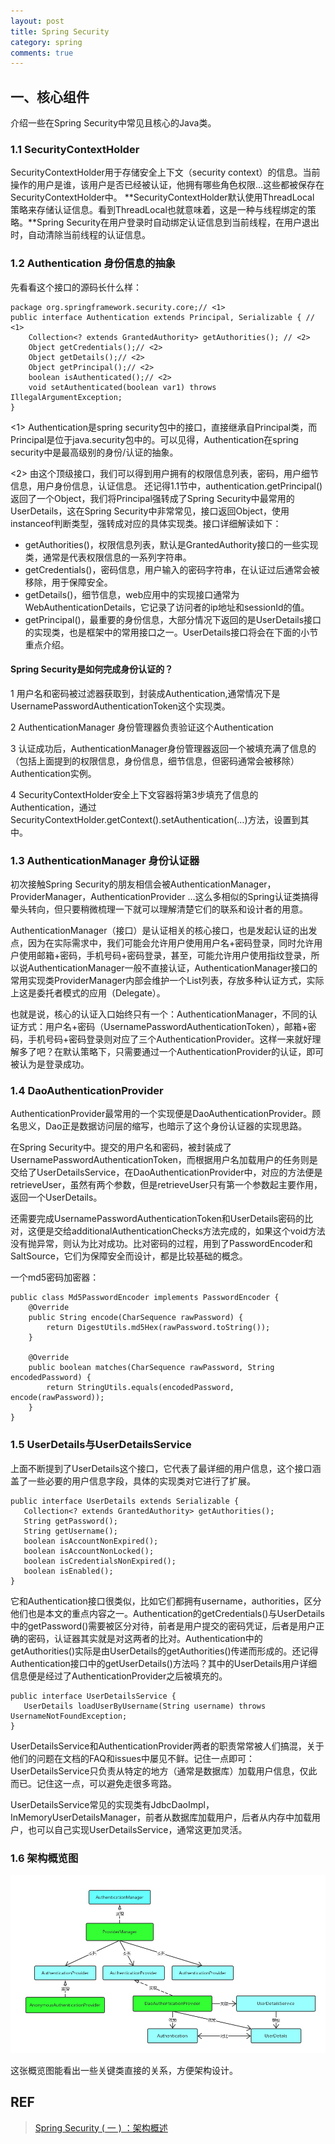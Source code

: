 ```yaml
---
layout: post
title: Spring Security
category: spring
comments: true
---
```


## 一、核心组件
介绍一些在Spring Security中常见且核心的Java类。

### 1.1 SecurityContextHolder

SecurityContextHolder用于存储安全上下文（security context）的信息。当前操作的用户是谁，该用户是否已经被认证，他拥有哪些角色权限…这些都被保存在SecurityContextHolder中。
**SecurityContextHolder默认使用ThreadLocal 策略来存储认证信息。看到ThreadLocal也就意味着，这是一种与线程绑定的策略。**Spring Security在用户登录时自动绑定认证信息到当前线程，在用户退出时，自动清除当前线程的认证信息。

### 1.2 Authentication 身份信息的抽象
先看看这个接口的源码长什么样：

    package org.springframework.security.core;// <1>
    public interface Authentication extends Principal, Serializable { // <1>
        Collection<? extends GrantedAuthority> getAuthorities(); // <2>
        Object getCredentials();// <2>
        Object getDetails();// <2>
        Object getPrincipal();// <2>
        boolean isAuthenticated();// <2>
        void setAuthenticated(boolean var1) throws IllegalArgumentException;
    }

<1> Authentication是spring security包中的接口，直接继承自Principal类，而Principal是位于java.security包中的。可以见得，Authentication在spring security中是最高级别的身份/认证的抽象。

<2> 由这个顶级接口，我们可以得到用户拥有的权限信息列表，密码，用户细节信息，用户身份信息，认证信息。
还记得1.1节中，authentication.getPrincipal()返回了一个Object，我们将Principal强转成了Spring Security中最常用的UserDetails，这在Spring Security中非常常见，接口返回Object，使用instanceof判断类型，强转成对应的具体实现类。接口详细解读如下：

- getAuthorities()，权限信息列表，默认是GrantedAuthority接口的一些实现类，通常是代表权限信息的一系列字符串。
- getCredentials()，密码信息，用户输入的密码字符串，在认证过后通常会被移除，用于保障安全。
- getDetails()，细节信息，web应用中的实现接口通常为 WebAuthenticationDetails，它记录了访问者的ip地址和sessionId的值。
- getPrincipal()，最重要的身份信息，大部分情况下返回的是UserDetails接口的实现类，也是框架中的常用接口之一。UserDetails接口将会在下面的小节重点介绍。

#### Spring Security是如何完成身份认证的？
1 用户名和密码被过滤器获取到，封装成Authentication,通常情况下是UsernamePasswordAuthenticationToken这个实现类。

2 AuthenticationManager 身份管理器负责验证这个Authentication

3 认证成功后，AuthenticationManager身份管理器返回一个被填充满了信息的（包括上面提到的权限信息，身份信息，细节信息，但密码通常会被移除）Authentication实例。

4 SecurityContextHolder安全上下文容器将第3步填充了信息的Authentication，通过SecurityContextHolder.getContext().setAuthentication(…)方法，设置到其中。

### 1.3 AuthenticationManager 身份认证器
初次接触Spring Security的朋友相信会被AuthenticationManager，ProviderManager，AuthenticationProvider …这么多相似的Spring认证类搞得晕头转向，但只要稍微梳理一下就可以理解清楚它们的联系和设计者的用意。

AuthenticationManager（接口）是认证相关的核心接口，也是发起认证的出发点，因为在实际需求中，我们可能会允许用户使用用户名+密码登录，同时允许用户使用邮箱+密码，手机号码+密码登录，甚至，可能允许用户使用指纹登录，所以说AuthenticationManager一般不直接认证，AuthenticationManager接口的常用实现类ProviderManager内部会维护一个List<AuthenticationProvider>列表，存放多种认证方式，实际上这是委托者模式的应用（Delegate）。

也就是说，核心的认证入口始终只有一个：AuthenticationManager，不同的认证方式：用户名+密码（UsernamePasswordAuthenticationToken），邮箱+密码，手机号码+密码登录则对应了三个AuthenticationProvider。这样一来就好理解多了吧？在默认策略下，只需要通过一个AuthenticationProvider的认证，即可被认为是登录成功。

### 1.4 DaoAuthenticationProvider
AuthenticationProvider最常用的一个实现便是DaoAuthenticationProvider。顾名思义，Dao正是数据访问层的缩写，也暗示了这个身份认证器的实现思路。

在Spring Security中。提交的用户名和密码，被封装成了UsernamePasswordAuthenticationToken，而根据用户名加载用户的任务则是交给了UserDetailsService，在DaoAuthenticationProvider中，对应的方法便是retrieveUser，虽然有两个参数，但是retrieveUser只有第一个参数起主要作用，返回一个UserDetails。

还需要完成UsernamePasswordAuthenticationToken和UserDetails密码的比对，这便是交给additionalAuthenticationChecks方法完成的，如果这个void方法没有抛异常，则认为比对成功。比对密码的过程，用到了PasswordEncoder和SaltSource，它们为保障安全而设计，都是比较基础的概念。

一个md5密码加密器：

    public class Md5PasswordEncoder implements PasswordEncoder {
        @Override
        public String encode(CharSequence rawPassword) {
            return DigestUtils.md5Hex(rawPassword.toString());
        }

        @Override
        public boolean matches(CharSequence rawPassword, String encodedPassword) {
            return StringUtils.equals(encodedPassword, encode(rawPassword));
        }
    }

### 1.5 UserDetails与UserDetailsService
上面不断提到了UserDetails这个接口，它代表了最详细的用户信息，这个接口涵盖了一些必要的用户信息字段，具体的实现类对它进行了扩展。

    public interface UserDetails extends Serializable {
       Collection<? extends GrantedAuthority> getAuthorities();
       String getPassword();
       String getUsername();
       boolean isAccountNonExpired();
       boolean isAccountNonLocked();
       boolean isCredentialsNonExpired();
       boolean isEnabled();
    }

它和Authentication接口很类似，比如它们都拥有username，authorities，区分他们也是本文的重点内容之一。Authentication的getCredentials()与UserDetails中的getPassword()需要被区分对待，前者是用户提交的密码凭证，后者是用户正确的密码，认证器其实就是对这两者的比对。Authentication中的getAuthorities()实际是由UserDetails的getAuthorities()传递而形成的。还记得Authentication接口中的getUserDetails()方法吗？其中的UserDetails用户详细信息便是经过了AuthenticationProvider之后被填充的。

    public interface UserDetailsService {
       UserDetails loadUserByUsername(String username) throws UsernameNotFoundException;
    }

UserDetailsService和AuthenticationProvider两者的职责常常被人们搞混，关于他们的问题在文档的FAQ和issues中屡见不鲜。记住一点即可：UserDetailsService只负责从特定的地方（通常是数据库）加载用户信息，仅此而已。记住这一点，可以避免走很多弯路。

UserDetailsService常见的实现类有JdbcDaoImpl，InMemoryUserDetailsManager，前者从数据库加载用户，后者从内存中加载用户，也可以自己实现UserDetailsService，通常这更加灵活。

### 1.6 架构概览图

![security](/images/201812/spring-security.png)

这张概览图能看出一些关键类直接的关系，方便架构设计。

## REF
> [Spring Security ( 一 ) ：架构概述](http://www.importnew.com/26712.html)
